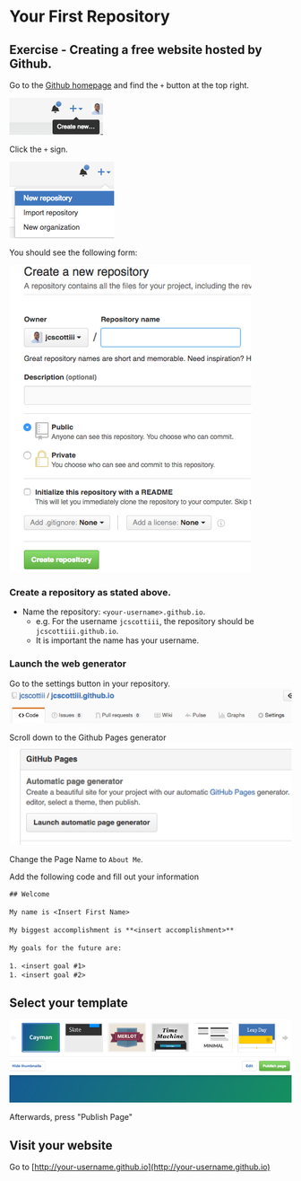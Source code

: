# Your First Repository
## Exercise - Creating a free website hosted by Github.


Go to the [Github homepage](https://github.com) and find the `+` button at the top right.

![](https://raw.githubusercontent.com/jcscottiii/IntroToGithubMaterials/master/img/create-repo.png)


Click the `+` sign.

![](https://raw.githubusercontent.com/jcscottiii/IntroToGithubMaterials/master/img/create-repo-expanded.png)


You should see the following form:

![Repository Creation Form](https://raw.githubusercontent.com/jcscottiii/IntroToGithubMaterials/master/img/create-repo-form.png)


### Create a repository as stated above.
- Name the repository: `<your-username>.github.io`.
  - e.g. For the username `jcscottiii`, the repository should be `jcscottiii.github.io`.
  - It is important the name has your username.


### Launch the web generator
Go to the settings button in your repository.
![Settings](https://raw.githubusercontent.com/jcscottiii/IntroToGithubMaterials/master/img/settings.png)

Scroll down to the Github Pages generator
![Settings](https://raw.githubusercontent.com/jcscottiii/IntroToGithubMaterials/master/img/gh-pages-btn.png)

Change the Page Name to `About Me`.


Add the following code and fill out your information
```
## Welcome

My name is <Insert First Name>

My biggest accomplishment is **<insert accomplishment>**

My goals for the future are:

1. <insert goal #1>
1. <insert goal #2>
```


## Select your template
![Template Settings](https://raw.githubusercontent.com/jcscottiii/IntroToGithubMaterials/master/img/template-select.png)

Afterwards, press "Publish Page"


##  Visit your website

Go to [http://your-username.github.io](http://your-username.github.io)
